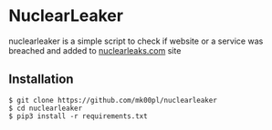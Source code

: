 # NuclearLeaker
nuclearleaker is a simple script to
check if website or a service was
breached and added to [nuclearleaks.com](https://nuclearleaks.com) site

## Installation
```
$ git clone https://github.com/mk00pl/nuclearleaker
$ cd nuclearleaker
$ pip3 install -r requirements.txt
```

